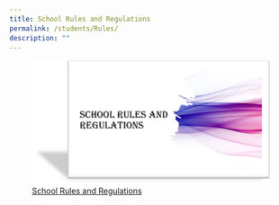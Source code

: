 ```yaml
---
title: School Rules and Regulations
permalink: /students/Rules/
description: ""
---
```

<figure><a href="/files/Students/School_rules_regulations.pdf">
<img src="/images/Students/School_Rules_1.png" style="width:500px;">School Rules and Regulations</a></figure>